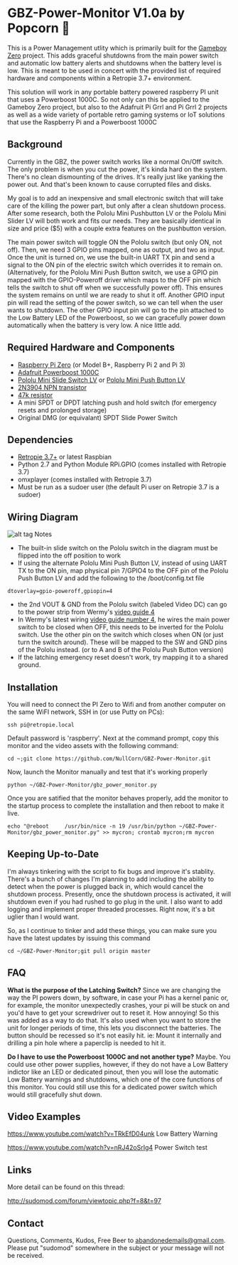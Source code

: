 # GBZ-Power-Monitor V1.0a by Popcorn 🍿

This is a Power Management utlity which is primarily built for the [Gameboy Zero](http://sudomod.com/hi/) project.  This adds graceful shutdowns from the main power switch and automatic low battery alerts and shutdowns when the battery level is low.  This is meant to be used in concert with the provided list of required hardware and components within a Retropie 3.7+ environment.

This solution will work in any portable battery powered raspberry PI unit that uses a Powerboost 1000C. So not only can this be applied to the Gameboy Zero project, but also to the Adafruit Pi Grrl and Pi Grrl 2 projects as well as a wide variety of portable retro gaming systems or IoT solutions that use the Raspberry Pi and a Powerboost 1000C

Background
----------
Currently in the GBZ, the power switch works like a normal On/Off switch. The only problem is when you cut the power, it's kinda hard on the system. There's no clean dismounting of the drives. It's really just like yanking the power out. And that's been known to cause corrupted files and disks.

My goal is to add an inexpensive and small electronic switch that will take care of the killing the power part, but only after a clean shutdown process. After some research, both the Pololu Mini Pushbutton LV or the Pololu Mini Slider LV will both work and fits our needs. They are basically identical in size and price ($5) with a couple extra features on the pushbutton version.

The main power switch will toggle ON the Pololu switch (but only ON, not off). Then, we need 3 GPIO pins mapped, one as output, and two as input. Once the unit is turned on, we use the built-in UART TX pin and send a signal to the ON pin of the electric switch which overrides it to remain on. (Alternatively, for the Pololu Mini Push Button switch, we use a GPIO pin mapped with the GPIO-Poweroff driver which maps to the OFF pin which tells the switch to shut off when we successfully power off). This ensures the system remains on until we are ready to shut it off. Another GPIO input pin will read the setting of the power switch, so we can tell when the user wants to shutdown. The other GPIO input pin will go to the pin attached to the Low Battery LED of the Powerboost, so we can gracefully power down automatically when the battery is very low. A nice little add.

Required Hardware and Components
--------------------------------
- [Raspberry Pi Zero](https://www.raspberrypi.org/products/pi-zero/) (or Model B+, Raspberry Pi 2 and Pi 3)
- [Adafruit Powerboost 1000C](https://learn.adafruit.com/adafruit-powerboost-1000c-load-share-usb-charge-boost/overview)
- [Pololu Mini Slide Switch LV](https://www.pololu.com/product/2810) or [Pololu Mini Push Button LV](https://www.pololu.com/product/2808)
- [2N3904 NPN transistor](https://en.wikipedia.org/wiki/2N3904)
- [47k resistor](http://resisto.rs/#47K)
- A mini SPDT or DPDT latching push and hold switch (for emergency resets and prolonged storage)
- Original DMG (or equivalant) SPDT Slide Power Switch

Dependencies
-----------
- [Retropie 3.7+](retropie.org.uk) or latest Raspbian
- Python 2.7 and Python Module RPi.GPIO (comes installed with Retropie 3.7)
- omxplayer (comes installed with Retropie 3.7)
- Must be run as a sudoer user (the default Pi user on Retropie 3.7 is a sudoer)

Wiring Diagram
-------------
![alt tag](http://i.imgur.com/FpPDcmK.png)
Notes

- The built-in slide switch on the Pololu switch in the diagram must be flipped into the off position to work
- If using the alternate Pololu Mini Push Button LV, instead of using UART TX to the ON pin, map physical pin 7/GPIO4 to the OFF pin of the Pololu Push Button LV and add the following to the /boot/config.txt file
```
dtoverlay=gpio-poweroff,gpiopin=4
```

- the 2nd VOUT & GND from the Pololu switch (labeled Video DC) can go to the power strip from Wermy's [video guide 4](http://sudomod.com/game-boy-zero-guide-part-4/)
- In Wermy's latest wiring [video guide number 4](http://sudomod.com/game-boy-zero-guide-part-4/), he wires the main power switch to be closed when OFF, this needs to be inverted for the Pololu switch.  Use the other pin on the switch which closes when ON (or just turn the switch around).  These will be mapped to the SW and GND pins of the Pololu instead. (or to A and B of the Pololu Push Button version)
- If the latching emergency reset doesn't work, try mapping it to a shared ground.

Installation
-----------

You will need to connect the PI Zero to Wifi and from another computer on the same WiFI network, SSH in (or use Putty on PCs):

```
ssh pi@retropie.local
```

Default password is 'raspberry'.  Next at the command prompt, copy this monitor and the video assets with the following command:

```
cd ~;git clone https://github.com/NullCorn/GBZ-Power-Monitor.git
```

Now, launch the Monitor manually and test that it's working properly
```
python ~/GBZ-Power-Monitor/gbz_power_monitor.py
```

Once you are satified that the monitor behaves properly, add the monitor to the startup process to complete the installation and then reboot to make it live.

```
echo "@reboot     /usr/bin/nice -n 19 /usr/bin/python ~/GBZ-Power-Monitor/gbz_power_monitor.py" >> mycron; crontab mycron;rm mycron
```

Keeping Up-to-Date
------------------
I'm always tinkering with the script to fix bugs and improve it's stablity.  There's a bunch of changes I'm planning to add including the ability to detect when the power is plugged back in, which would cancel the shutdown process.  Presently, once the shutdown process is activated, it will shutdown even if you had rushed to go plug in the unit.  I also want to add logging and implement proper threaded processes.  Right now, it's a bit uglier than I would want.

So, as I continue to tinker and add these things, you can make sure you have the latest updates by issuing this command

```
cd ~/GBZ-Power-Monitor;git pull origin master
```

FAQ
---
**What is the purpose of the Latching Switch?**
Since we are changing the way the PI powers down, by software, in case your Pi has a kernel panic or, for example, the monitor unexpectedly crashes, your pi will be stuck on and you'd have to get your screwdriver out to reset it. How annoying! So this was added as a way to do that. It's also used when you want to store the unit for longer periods of time, this lets you disconnect the batteries. The button should be recessed so it's not easily hit. ie: Mount it internally and drilling a pin hole where a paperclip is needed to hit it.

**Do I have to use the Powerboost 1000C and not another type?**
Maybe.  You could use other power supplies, however, if they do not have a Low Battery indictor like an LED or dedicated pinout, then you will lose the automatic Low Battery warnings and shutdowns, which one of the core functions of this monitor.  You could still use this for a dedicated power switch which would still gracefully shut down. 

Video Examples
--------------
https://www.youtube.com/watch?v=TRkEfD04unk
Low Battery Warning

https://www.youtube.com/watch?v=nRJ42oSrIg4
Power Switch test

Links
-----
More detail can be found on this thread:

http://sudomod.com/forum/viewtopic.php?f=8&t=97

Contact
-------
Questions, Comments, Kudos, Free Beer to abandonedemails@gmail.com. Please put "sudomod" somewhere in the subject or your message will not be received.
